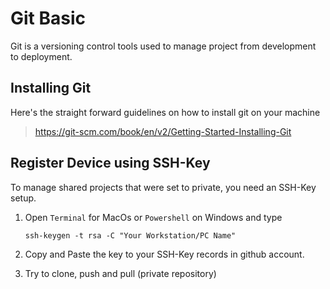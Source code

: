 # Git Basic

Git is a versioning control tools used to manage project from development to deployment.

## Installing Git
Here's the straight forward guidelines on how to install git on your machine 
> https://git-scm.com/book/en/v2/Getting-Started-Installing-Git

## Register Device using SSH-Key 
To manage shared projects that were set to private, you need an SSH-Key setup.

1. Open `Terminal` for MacOs or `Powershell` on Windows and type

   ```console
   ssh-keygen -t rsa -C "Your Workstation/PC Name"
   ```
2. Copy and Paste the key to your SSH-Key records in github account.
3. Try to clone, push and pull (private repository)

